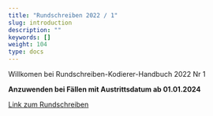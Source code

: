 ```yaml
---
title: "Rundschreiben 2022 / 1"
slug: introduction
description: ""
keywords: []
weight: 104
type: docs
---
```



Willkomen bei Rundschreiben-Kodierer-Handbuch 2022 Nr 1
  
**Anzuwenden bei Fällen mit Austrittsdatum ab 01.01.2024**
  
<a href="https://www.bfs.admin.ch/bfs/de/home/statistiken/gesundheit/nomenklaturen/medkk/instrumente-medizinische-kodierung.assetdetail.29665590.html"
   target="_blank"
   rel="noopener noreferrer">
    Link zum Rundschreiben
</a>



